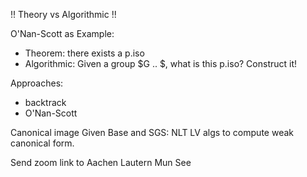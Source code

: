 !! Theory vs Algorithmic !!

O'Nan-Scott as Example:
- Theorem: there exists a p.iso
- Algorithmic: Given a group $G .. $, what is this p.iso? Construct it!

Approaches:
- backtrack
- O'Nan-Scott

Canonical image
Given Base and SGS: NLT LV algs to compute weak canonical form.

Send zoom link to
Aachen
Lautern
Mun See
